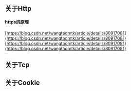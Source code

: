 ## 关于Http
#### https的原理
[https://blog.csdn.net/wangtaomtk/article/details/80917081](https://blog.csdn.net/wangtaomtk/article/details/80917081)
[https://blog.csdn.net/wangtaomtk/article/details/80917081](https://blog.csdn.net/wangtaomtk/article/details/80917081)
## 关于Tcp
## 关于Cookie